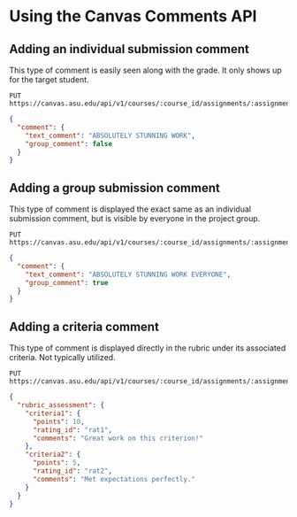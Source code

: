 # Using the Canvas Comments API

## Adding an individual submission comment

This type of comment is easily seen along with the grade. It only shows up for the target student.

```http request
PUT https://canvas.asu.edu/api/v1/courses/:course_id/assignments/:assignment_id/submissions/:user_id
```

```json
{
  "comment": {
    "text_comment": "ABSOLUTELY STUNNING WORK",
    "group_comment": false
  }
}
```

## Adding a group submission comment

This type of comment is displayed the exact same as an individual submission comment, but is visible by everyone in
the project group.

```http request
PUT https://canvas.asu.edu/api/v1/courses/:course_id/assignments/:assignment_id/submissions/:user_id
```

```json
{
  "comment": {
    "text_comment": "ABSOLUTELY STUNNING WORK EVERYONE",
    "group_comment": true
  }
}
```

## Adding a criteria comment

This type of comment is displayed directly in the rubric under its associated criteria. Not typically utilized.

```http request
PUT https://canvas.asu.edu/api/v1/courses/:course_id/assignments/:assignment_id/submissions/:user_id
```

```json
{
  "rubric_assessment": {
    "criteria1": {
      "points": 10,
      "rating_id": "rat1",
      "comments": "Great work on this criterion!"
    },
    "criteria2": {
      "points": 5,
      "rating_id": "rat2",
      "comments": "Met expectations perfectly."
    }
  }
}
```
